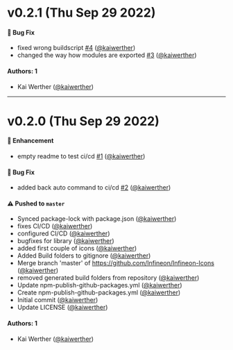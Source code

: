 # v0.2.1 (Thu Sep 29 2022)

#### 🐛 Bug Fix

- fixed wrong buildscript [#4](https://github.com/Infineon/Infineon-Icons/pull/4) ([@kaiwerther](https://github.com/kaiwerther))
- changed the way how modules are exported [#3](https://github.com/Infineon/Infineon-Icons/pull/3) ([@kaiwerther](https://github.com/kaiwerther))

#### Authors: 1

- Kai Werther ([@kaiwerther](https://github.com/kaiwerther))

---

# v0.2.0 (Thu Sep 29 2022)

#### 🚀 Enhancement

- empty readme to test ci/cd [#1](https://github.com/Infineon/Infineon-Icons/pull/1) ([@kaiwerther](https://github.com/kaiwerther))

#### 🐛 Bug Fix

- added back auto command to ci/cd [#2](https://github.com/Infineon/Infineon-Icons/pull/2) ([@kaiwerther](https://github.com/kaiwerther))

#### ⚠️ Pushed to `master`

- Synced package-lock with package.json ([@kaiwerther](https://github.com/kaiwerther))
- fixes CI/CD ([@kaiwerther](https://github.com/kaiwerther))
- configured CI/CD ([@kaiwerther](https://github.com/kaiwerther))
- bugfixes for library ([@kaiwerther](https://github.com/kaiwerther))
- added first couple of icons ([@kaiwerther](https://github.com/kaiwerther))
- Added Build folders to gitignore ([@kaiwerther](https://github.com/kaiwerther))
- Merge branch 'master' of https://github.com/Infineon/Infineon-Icons ([@kaiwerther](https://github.com/kaiwerther))
- removed generated build folders from repository ([@kaiwerther](https://github.com/kaiwerther))
- Update npm-publish-github-packages.yml ([@kaiwerther](https://github.com/kaiwerther))
- Create npm-publish-github-packages.yml ([@kaiwerther](https://github.com/kaiwerther))
- Initial commit ([@kaiwerther](https://github.com/kaiwerther))
- Update LICENSE ([@kaiwerther](https://github.com/kaiwerther))

#### Authors: 1

- Kai Werther ([@kaiwerther](https://github.com/kaiwerther))
